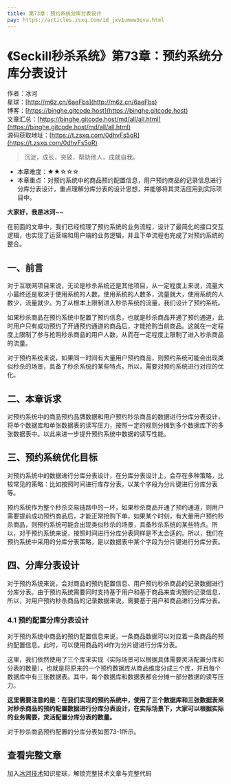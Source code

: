 ```yaml
---
title: 第73章：预约系统分库分表设计
pay: https://articles.zsxq.com/id_jxv1umew3qva.html
---
```


# 《Seckill秒杀系统》第73章：预约系统分库分表设计

作者：冰河
<br/>星球：[http://m6z.cn/6aeFbs](http://m6z.cn/6aeFbs)
<br/>博客：[https://binghe.gitcode.host](https://binghe.gitcode.host)
<br/>文章汇总：[https://binghe.gitcode.host/md/all/all.html](https://binghe.gitcode.host/md/all/all.html)
<br/>源码获取地址：[https://t.zsxq.com/0dhvFs5oR](https://t.zsxq.com/0dhvFs5oR)

> 沉淀，成长，突破，帮助他人，成就自我。

* 本章难度：★★☆☆☆
* 本章重点：对预约系统中的商品预约配置信息，用户预约商品的记录信息进行分库分表设计，重点理解分库分表的设计思想，并能够将其灵活应用到实际项目中。

**大家好，我是冰河~~**

在前面的文章中，我们已经梳理了预约系统的业务流程，设计了最简化的接口交互逻辑，也实现了运营端和用户端的业务逻辑，并且下单流程也完成了对预约系统的整合。

## 一、前言

对于互联网项目来说，无论是秒杀系统还是其他项目，从一定程度上来说，流量大小最终还是取决于使用系统的人数，使用系统的人数多，流量就大，使用系统的人数少，流量就少。为了从根本上限制进入秒杀系统的流量，我们设计了预约系统。

如果秒杀商品在预约系统中配置了预约信息，也就是秒杀商品开通了预约通道，此时用户只有成功预约了开通预约通道的商品后，才能抢购当前商品。这就在一定程度上限制了参与抢购秒杀商品的用户人数，从而在一定程度上限制了进入秒杀商品的流量。

对于预约系统来说，如果同一时间有大量用户预约商品，则预约系统可能会出现类似秒杀的场景，具备了秒杀系统的某些特点。所以，需要对预约系统进行对应的优化。

## 二、本章诉求

对预约系统中的商品预约品牌数据和用户预约秒杀商品的数据进行分库分表设计，将单个数据库和单张数据表的读写压力，按照一定的规则分摊到多个数据库下的多张数据表中。以此来进一步提升预约系统中数据的读写性能。

## 三、预约系统优化目标

对预约系统中的数据进行分库分表设计，在分库分表设计上，会存在多种策略，比较常见的策略：比如按照时间进行库存分表，以某个字段为分片键进行分库分表等。

预约系统作为整个秒杀交易链路中的一环，如果秒杀商品开通了预约通道，则用户需要提前成功预约商品后，才能正常抢购下单，如果某个时刻，有大量用户预约秒杀商品，则预约系统可能会出现类似秒杀的场景，具备秒杀系统的某些特点。所以，对于预约系统来说，按照时间进行分库分表同样是不太合适的。所以，我们在预约系统中采用的分库分表策略，是以数据表中某个字段为分片键进行分库分表。

## 四、分库分表设计

对于预约系统来说，会对商品的预约配置信息、用户预约秒杀商品的记录数据进行分库分表。由于预约系统需要同时支持基于用户和基于商品来查询预约记录信息，所以，对用户预约秒杀商品的记录数据来说，需要基于用户和商品进行分库分表。

### 4.1 预约配置分库分表设计

对于预约系统中商品的预约配置信息来说，一条商品数据可以对应着一条商品的预约配置信息。此时，可以使用商品的id作为分片键进行分库分表。

这里，我们依然使用了三个库来实现（实际场景可以根据具体需要灵活配置分库和分表的数量），也就是将原来的一个预约数据库从商品维度分成三个库，并且每个数据库中有三张数据表。其中，每个数据库和数据表都会分摊一部分数据的读写压力。

**这里需要注意的是：在我们实现的预约系统中，使用了三个数据库和三张数据表来对秒杀商品的预约配置数据进行分库分表设计，在实际场景下，大家可以根据实际的业务需要，灵活配置分库分表的数量。**

对于秒杀商品预约配置的分库分表如图73-1所示。

## 查看完整文章

加入[冰河技术](http://m6z.cn/6aeFbs)知识星球，解锁完整技术文章与完整代码